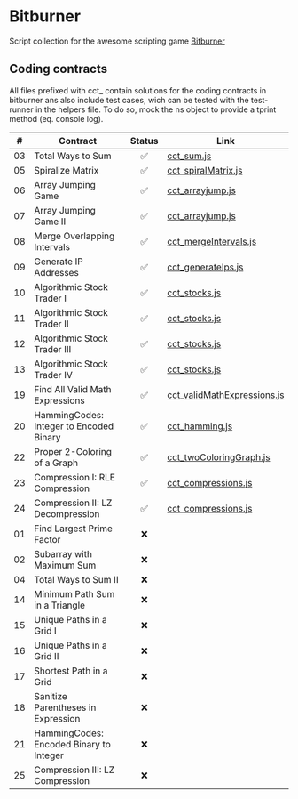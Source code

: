 # Bitburner

Script collection for the awesome scripting game [Bitburner](https://store.steampowered.com/app/1812820/Bitburner/)

## Coding contracts

All files prefixed with cct_ contain solutions for the 
coding contracts in bitburner ans also include test cases, wich can 
be tested with the test-runner in the helpers file. 
To do so, mock the ns object to provide a tprint method (eq. console log).

| # | Contract | Status | Link |
|:---:|---|:---:|---|
| 03 | Total Ways to Sum | ✅ | [cct_sum.js](./cct_sum.js) |
| 05 | Spiralize Matrix | ✅ | [cct_spiralMatrix.js](cct_spiralMatrix.js) |
| 06 | Array Jumping Game | ✅ | [cct_arrayjump.js](cct_arrayjump.js) |
| 07 | Array Jumping Game II | ✅ | [cct_arrayjump.js](cct_arrayjump.js) |
| 08 | Merge Overlapping Intervals | ✅ | [cct_mergeIntervals.js](cct_mergeIntervals.js) |
| 09 | Generate IP Addresses | ✅ | [cct_generateIps.js](cct_generateIps.js) |
| 10 | Algorithmic Stock Trader I | ✅ | [cct_stocks.js](cct_stocks.js) |
| 11 | Algorithmic Stock Trader II | ✅ | [cct_stocks.js](cct_stocks.js) |
| 12 | Algorithmic Stock Trader III | ✅ | [cct_stocks.js](cct_stocks.js) |
| 13 | Algorithmic Stock Trader IV | ✅ | [cct_stocks.js](cct_stocks.js) |
| 19 | Find All Valid Math Expressions | ✅ | [cct_validMathExpressions.js](cct_validMathExpressions.js) |
| 20 | HammingCodes: Integer to Encoded Binary | ✅ | [cct_hamming.js](cct_hamming.js) |
| 22 | Proper 2-Coloring of a Graph | ✅ | [cct_twoColoringGraph.js](cct_twoColoringGraph.js) |
| 23 | Compression I: RLE Compression | ✅ | [cct_compressions.js](cct_compressions.js) |
| 24 | Compression II: LZ Decompression | ✅ | [cct_compressions.js](cct_compressions.js) |
| 01 | Find Largest Prime Factor | ❌ | |
| 02 | Subarray with Maximum Sum | ❌ | |
| 04 | Total Ways to Sum II | ❌ | |
| 14 | Minimum Path Sum in a Triangle | ❌ | |
| 15 | Unique Paths in a Grid I | ❌ | |
| 16 | Unique Paths in a Grid II | ❌ | |
| 17 | Shortest Path in a Grid | ❌ | |
| 18 | Sanitize Parentheses in Expression | ❌ | |
| 21 | HammingCodes: Encoded Binary to Integer | ❌ | |
| 25 | Compression III: LZ Compression | ❌ | |

